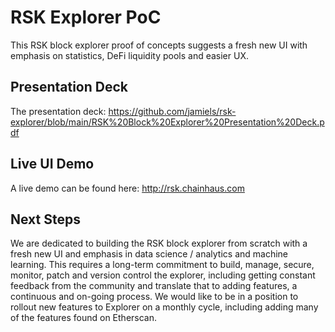 # RSK Explorer PoC

This RSK block explorer proof of concepts suggests a fresh new UI with emphasis on statistics, DeFi liquidity pools and easier UX.

## Presentation Deck

The presentation deck: https://github.com/jamiels/rsk-explorer/blob/main/RSK%20Block%20Explorer%20Presentation%20Deck.pdf

## Live UI Demo
A live demo can be found here: http://rsk.chainhaus.com

## Next Steps

We are dedicated to building the RSK block explorer from scratch with a fresh new UI and emphasis in data science / analytics and machine learning. This requires a long-term commitment to build, manage, secure, monitor, patch and version control the explorer, including getting constant feedback from the community and translate that to adding features, a continuous and on-going process. We would like to be in a position to rollout new features to Explorer on a monthly cycle, including adding many of the features found on Etherscan.



